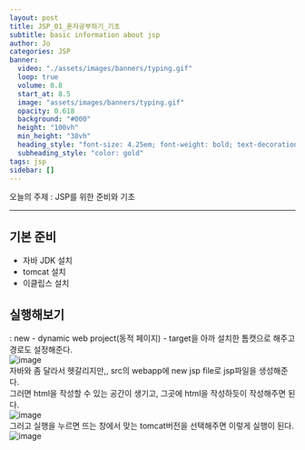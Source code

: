```yaml
---
layout: post
title: JSP_01_혼자공부하기_기초
subtitle: basic information about jsp
author: Jo 
categories: JSP
banner:
  video: "./assets/images/banners/typing.gif"
  loop: true
  volume: 0.8
  start_at: 8.5
  image: "assets/images/banners/typing.gif"
  opacity: 0.618
  background: "#000"
  height: "100vh"
  min_height: "38vh"
  heading_style: "font-size: 4.25em; font-weight: bold; text-decoration: underline"
  subheading_style: "color: gold"
tags: jsp
sidebar: []
---
```


오늘의 주제 : JSP를 위한 준비와 기초 

<hr>

## 기본 준비
 - 자바 JDK 설치 
 - tomcat 설치
 - 이클립스 설치

## 실행해보기
: new - dynamic web project(동적 페이지) - target을 아까 설치한 톰캣으로 해주고 경로도 설정해준다.<br>
![image](https://github.com/CheeseYoung/cheeseyoung.github.io/assets/132384527/d4121d37-176a-4534-9f78-059ed40e702d)
<br>
자바와 좀 달라서 헷갈리지만,, src의 webapp에 new jsp file로 jsp파일을 생성해준다.<br>
그러면 html을 작성할 수 있는 공간이 생기고, 그곳에 html을 작성하듯이 작성해주면 된다.<br>
![image](https://github.com/CheeseYoung/cheeseyoung.github.io/assets/132384527/8bbe2a73-10d7-4c47-9b46-a9b307dcc4d8)<br>
그러고 실행을 누르면 뜨는 창에서 맞는 tomcat버전을 선택해주면 이렇게 실행이 된다.<br>
![image](https://github.com/CheeseYoung/cheeseyoung.github.io/assets/132384527/16ead77b-cbbe-4a8c-b642-353e9c987406)


 
